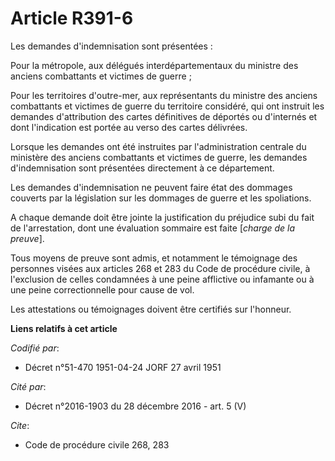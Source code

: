 # Article R391-6

Les demandes d'indemnisation sont présentées :

Pour la métropole, aux délégués interdépartementaux du ministre des anciens combattants et victimes de guerre ;

Pour les territoires d'outre-mer, aux représentants du ministre des anciens combattants et victimes de guerre du territoire
considéré, qui ont instruit les demandes d'attribution des cartes définitives de déportés ou d'internés et dont l'indication
est portée au verso des cartes délivrées.

Lorsque les demandes ont été instruites par l'administration centrale du ministère des anciens combattants et victimes de
guerre, les demandes d'indemnisation sont présentées directement à ce département.

Les demandes d'indemnisation ne peuvent faire état des dommages couverts par la législation sur les dommages de guerre et les
spoliations.

A chaque demande doit être jointe la justification du préjudice subi du fait de l'arrestation, dont une évaluation sommaire
est faite [*charge de la preuve*].

Tous moyens de preuve sont admis, et notamment le témoignage des personnes visées aux articles 268 et 283 du Code de
procédure civile, à l'exclusion de celles condamnées à une peine afflictive ou infamante ou à une peine correctionnelle pour
cause de vol.

Les attestations ou témoignages doivent être certifiés sur l'honneur.

**Liens relatifs à cet article**

_Codifié par_:

  - Décret n°51-470 1951-04-24 JORF 27 avril 1951

_Cité par_:

  - Décret n°2016-1903 du 28 décembre 2016 - art. 5 (V)

_Cite_:

  - Code de procédure civile 268, 283
